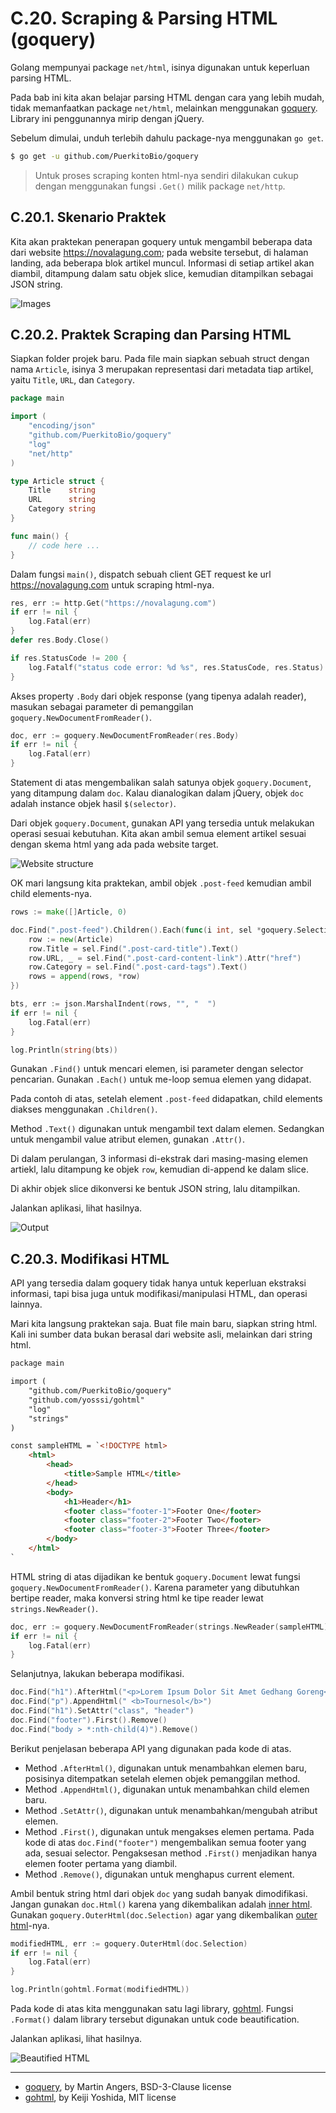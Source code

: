 # C.20. Scraping & Parsing HTML (goquery)

Golang mempunyai package `net/html`, isinya digunakan untuk keperluan parsing HTML.

Pada bab ini kita akan belajar parsing HTML dengan cara yang lebih mudah, tidak memanfaatkan package `net/html`, melainkan menggunakan [goquery](https://github.com/PuerkitoBio/goquery). Library ini penggunannya mirip dengan jQuery.

Sebelum dimulai, unduh terlebih dahulu package-nya menggunakan `go get`.

```bash
$ go get -u github.com/PuerkitoBio/goquery
```

> Untuk proses scraping konten html-nya sendiri dilakukan cukup dengan menggunakan fungsi `.Get()` milik package `net/http`.

## C.20.1. Skenario Praktek

Kita akan praktekan penerapan goquery untuk mengambil beberapa data dari website https://novalagung.com; pada website tersebut, di halaman landing, ada beberapa blok artikel muncul. Informasi di setiap artikel akan diambil, ditampung dalam satu objek slice, kemudian ditampilkan sebagai JSON string.

![Images](images/C.20_1_novalagung.png)

## C.20.2. Praktek Scraping dan Parsing HTML

Siapkan folder projek baru. Pada file main siapkan sebuah struct dengan nama `Article`, isinya 3 merupakan representasi dari metadata tiap artikel, yaitu `Title`, `URL`, dan `Category`.

```go
package main

import (
    "encoding/json"
    "github.com/PuerkitoBio/goquery"
    "log"
    "net/http"
)

type Article struct {
    Title    string
    URL      string
    Category string
}

func main() {
    // code here ...
}
```

Dalam fungsi `main()`, dispatch sebuah client GET request ke url https://novalagung.com untuk scraping html-nya.

```go
res, err := http.Get("https://novalagung.com")
if err != nil {
    log.Fatal(err)
}
defer res.Body.Close()

if res.StatusCode != 200 {
    log.Fatalf("status code error: %d %s", res.StatusCode, res.Status)
}
```

Akses property `.Body` dari objek response (yang tipenya adalah reader), masukan sebagai parameter di pemanggilan `goquery.NewDocumentFromReader()`.

```go
doc, err := goquery.NewDocumentFromReader(res.Body)
if err != nil {
    log.Fatal(err)
}
```

Statement di atas mengembalikan salah satunya objek `goquery.Document`, yang ditampung dalam `doc`. Kalau dianalogikan dalam jQuery, objek `doc` adalah instance objek hasil `$(selector)`.

Dari objek `goquery.Document`, gunakan API yang tersedia untuk melakukan operasi sesuai kebutuhan. Kita akan ambil semua element artikel sesuai dengan skema html yang ada pada website target.

![Website structure](images/C.20_2_structure.png)

OK mari langsung kita praktekan, ambil objek `.post-feed` kemudian ambil child elements-nya.

```go
rows := make([]Article, 0)

doc.Find(".post-feed").Children().Each(func(i int, sel *goquery.Selection) {
    row := new(Article)
    row.Title = sel.Find(".post-card-title").Text()
    row.URL, _ = sel.Find(".post-card-content-link").Attr("href")
    row.Category = sel.Find(".post-card-tags").Text()
    rows = append(rows, *row)
})

bts, err := json.MarshalIndent(rows, "", "  ")
if err != nil {
    log.Fatal(err)
}

log.Println(string(bts))
```

Gunakan `.Find()` untuk mencari elemen, isi parameter dengan selector pencarian. Gunakan `.Each()` untuk me-loop semua elemen yang didapat. 

Pada contoh di atas, setelah element `.post-feed` didapatkan, child elements diakses menggunakan `.Children()`.

Method `.Text()` digunakan untuk mengambil text dalam elemen. Sedangkan untuk mengambil value atribut elemen, gunakan `.Attr()`.

Di dalam perulangan, 3 informasi di-ekstrak dari masing-masing elemen artiekl, lalu ditampung ke objek `row`, kemudian di-append ke dalam slice.

Di akhir objek slice dikonversi ke bentuk JSON string, lalu ditampilkan.

Jalankan aplikasi, lihat hasilnya.

![Output](images/C.20_3_output.png)

## C.20.3. Modifikasi HTML

API yang tersedia dalam goquery tidak hanya untuk keperluan ekstraksi informasi, tapi bisa juga untuk modifikasi/manipulasi HTML, dan operasi lainnya.

Mari kita langsung praktekan saja. Buat file main baru, siapkan string html. Kali ini sumber data bukan berasal dari website asli, melainkan dari string html.

```html
package main

import (
    "github.com/PuerkitoBio/goquery"
    "github.com/yosssi/gohtml"
    "log"
    "strings"
)

const sampleHTML = `<!DOCTYPE html>
    <html>
        <head>
            <title>Sample HTML</title>
        </head>
        <body>
            <h1>Header</h1>
            <footer class="footer-1">Footer One</footer>
            <footer class="footer-2">Footer Two</footer>
            <footer class="footer-3">Footer Three</footer>
        </body>
    </html>
`
```

HTML string di atas dijadikan ke bentuk `goquery.Document` lewat fungsi `goquery.NewDocumentFromReader()`. Karena parameter yang dibutuhkan bertipe reader, maka konversi string html ke tipe reader lewat `strings.NewReader()`.

```go
doc, err := goquery.NewDocumentFromReader(strings.NewReader(sampleHTML))
if err != nil {
    log.Fatal(err)
}
```

Selanjutnya, lakukan beberapa modifikasi.

```go
doc.Find("h1").AfterHtml("<p>Lorem Ipsum Dolor Sit Amet Gedhang Goreng</p>")
doc.Find("p").AppendHtml(" <b>Tournesol</b>")
doc.Find("h1").SetAttr("class", "header")
doc.Find("footer").First().Remove()
doc.Find("body > *:nth-child(4)").Remove()
```

Berikut penjelasan beberapa API yang digunakan pada kode di atas.

 - Method `.AfterHtml()`, digunakan untuk menambahkan elemen baru, posisinya ditempatkan setelah elemen objek pemanggilan method.
 - Method `.AppendHtml()`, digunakan untuk menambahkan child elemen baru.
 - Method `.SetAttr()`, digunakan untuk menambahkan/mengubah atribut elemen.
 - Method `.First()`, digunakan untuk mengakses elemen pertama. Pada kode di atas `doc.Find("footer")` mengembalikan semua footer yang ada, sesuai selector. Pengaksesan method `.First()` menjadikan hanya elemen footer pertama yang diambil.
 - Method `.Remove()`, digunakan untuk menghapus current element.

Ambil bentuk string html dari objek `doc` yang sudah banyak dimodifikasi. Jangan gunakan `doc.Html()` karena yang dikembalikan adalah [inner html](https://developer.mozilla.org/en-US/docs/Web/API/Element/innerHTML). Gunakan `goquery.OuterHtml(doc.Selection)` agar yang dikembalikan [outer html](https://developer.mozilla.org/en-US/docs/Web/API/Element/outerHTML)-nya.

```go
modifiedHTML, err := goquery.OuterHtml(doc.Selection)
if err != nil {
    log.Fatal(err)
}

log.Println(gohtml.Format(modifiedHTML))
```

Pada kode di atas kita menggunakan satu lagi library, [gohtml](https://github.com/yosssi/gohtml). Fungsi `.Format()` dalam library tersebut digunakan untuk code beautification.

Jalankan aplikasi, lihat hasilnya.

![Beautified HTML](images/C.20_4_beautified_html.png)

---

 - [goquery](https://github.com/PuerkitoBio/goquery), by Martin Angers, BSD-3-Clause license
 - [gohtml](https://github.com/yosssi/gohtml), by Keiji Yoshida, MIT license
